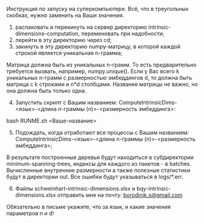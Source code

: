 Инструкция по запуску на суперкомпьютере. 
Всё, что в треугольных скобках, нужно заменить на Ваши значения.

1) распаковать и перекинуть на сервер директорию intrinsic-dimensions-computation, переменовать при надобности;
2) перейти в эту директорию через cd;
3) закинуть в эту директорию numpy-матрицу, в которой каждой строкой является уникальная n-грамма;

Матрица должна быть из уникальных n-грамм. 
То есть предварительно требуется вызвать, например, numpy.unique().
Если у Вас всего k уникальных n-грамм с размерностью эмбеддингов d, то должна быть матрица с k строками и n*d столбцами.
Название матрицы не важно, но она должна быть только одна.

4) Запустить скрипт с Вашим названием: ComputeIntrinsicDims-<язык>-<длина n-граммы (n)>-<размерность эмбеддинга>:

bash RUNME.sh <Ваше-название>

5) Подождать, когда отработают все процессы с Вашим названием: ComputeIntrinsicDims-<язык>-<длина n-граммы (n)>-<размерность эмбеддинга>;

В результате построенные деревья будут находиться в субдиректории minimum-spanning-trees, индексы для каждого из пакетов - в batches.
Вычисленные внутренние размерности а также полезные статистики будут в директории out.
Все ошибки будут указываться в logs/*.err.

6) Файлы schweinhart-intrinsic-dimensions.xlsx и bqy-intrinsic-dimensions.xlsx отправить мне на почту: borodinik.s@gmail.com

Обязательно в письме укажите, что за язык, и какие значения параметров n и d!
